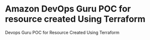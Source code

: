 # Amazon DevOps Guru POC for resource created Using Terraform
Devops Guru POC for Resource Created Using Terraform

